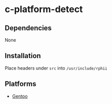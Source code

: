 # c-platform-detect

## Dependencies

None

## Installation

Place headers under `src` into `/usr/include/rphii`

## Platforms

- [Gentoo](https://github.com/rphii/gentoo-ebuilds)

